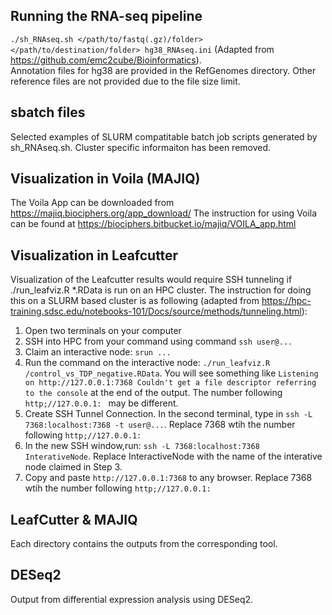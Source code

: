 ## Running the RNA-seq pipeline
 `./sh_RNAseq.sh </path/to/fastq(.gz)/folder> </path/to/destination/folder> hg38_RNAseq.ini`   (Adapted from https://github.com/emc2cube/Bioinformatics).  
Annotation files for hg38 are provided in the RefGenomes directory. Other reference files are not provided due to the file size limit.

## sbatch files
Selected examples of SLURM compatitable batch job scripts generated by sh_RNAseq.sh. Cluster specific informaiton has been removed.

## Visualization in Voila (MAJIQ)
 The Voila App can be downloaded from https://majiq.biociphers.org/app_download/
 The instruction for using Voila can be found at  https://biociphers.bitbucket.io/majiq/VOILA_app.html
 
## Visualization in Leafcutter
  Visualization of the Leafcutter results would require SSH tunneling if .\/run_leafviz.R \*.RData is run on an HPC cluster. 
  The instruction for doing this on a SLURM based cluster is as following (adapted from https://hpc-training.sdsc.edu/notebooks-101/Docs/source/methods/tunneling.html):
  1. Open two terminals on your computer
  2. SSH into HPC from your command using command `ssh user@...`
  3. Claim an interactive node: `srun ...`
  4. Run the command on the interactive node: `./run_leafviz.R /control_vs_TDP_negative.RData`. You will see something like ```Listening on http://127.0.0.1:7368
Couldn't get a file descriptor referring to the console``` at the end of the output. The number following `http;//127.0.0.1: ` may be different.
  5. Create SSH Tunnel Connection. In the second terminal, type in `ssh -L 7368:localhost:7368 -t user@...`. Replace 7368 wtih the number following `http;//127.0.0.1: `
  6. In the new SSH window,run: `ssh -L 7368:localhost:7368 InterativeNode`. Replace InteractiveNode with the name of the interative node claimed in Step 3. 
  7. Copy and paste `http://127.0.0.1:7368` to any browser. Replace 7368 wtih the number following `http;//127.0.0.1: `
  
## LeafCutter & MAJIQ
  Each directory contains the outputs from the corresponding tool.
  
## DESeq2
   Output from differential expression analysis using DESeq2.
